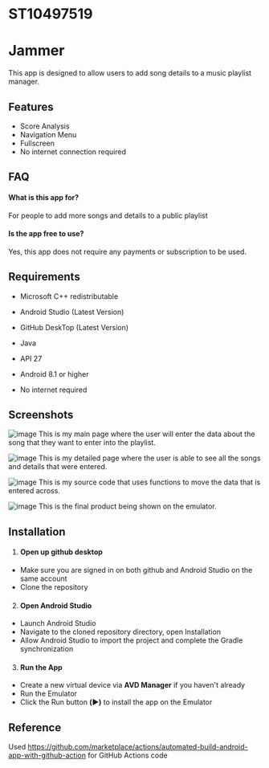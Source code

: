 # ST10497519

# Jammer

This app is designed to allow users to add song details to a music playlist manager.

## Features

- Score Analysis
- Navigation Menu
- Fullscreen
- No internet connection required

## FAQ

#### What is this app for?

For people to add more songs and details to a public playlist

#### Is the app free to use?

Yes, this app does not require any payments or subscription to be used.

## Requirements

- Microsoft C++ redistributable

- Android Studio (Latest Version)

- GitHub DeskTop (Latest Version)

- Java

- API 27

- Android 8.1 or higher

- No internet required
## Screenshots

![image](https://github.com/user-attachments/assets/6790bb13-9de5-4d36-893c-2ed8984f3e25)
This is my main page where the user will enter the data about the song that they want to enter into the playlist.

![image](https://github.com/user-attachments/assets/3f576939-1beb-463c-a310-e2824da03eba)
This is my detailed page where the user is able to see all the songs and details that were entered.

![image](https://github.com/user-attachments/assets/e7322263-7fe9-405d-8a2a-aa04f94a51ff)
This is my source code that uses functions to move the data that is entered across.

![image](https://github.com/user-attachments/assets/d4786815-05e8-4697-b555-4f222ba935e8)
This is the final product being shown on the emulator.

## Installation

1. #### Open up github desktop

 - Make sure you are signed in on both github and Android Studio on the same account
 - Clone the repository

2. #### Open Android Studio 

- Launch Android Studio
- Navigate to the cloned repository directory, open Installation
- Allow Android Studio to import the project and complete the Gradle synchronization

3. #### Run the App

- Create a new virtual device via **AVD Manager** if you haven't already
- Run the Emulator
- Click the Run button **(▶️)** to install the app on the Emulator
    
## Reference

Used https://github.com/marketplace/actions/automated-build-android-app-with-github-action for GitHub Actions code
